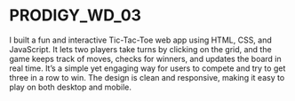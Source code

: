 # PRODIGY_WD_03
I built a fun and interactive Tic-Tac-Toe web app using HTML, CSS, and JavaScript. It lets two players take turns by clicking on the grid, and the game keeps track of moves, checks for winners, and updates the board in real time. It’s a simple yet engaging way for users to compete and try to get three in a row to win. The design is clean and responsive, making it easy to play on both desktop and mobile.
